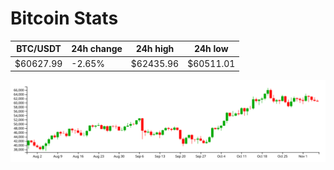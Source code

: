# Bitcoin Stats

BTC/USDT|24h change|24h high|24h low|
|---|---|---|---|
|$60627.99|-2.65%|$62435.96|$60511.01|

<img src="./chart.svg">
